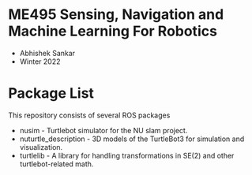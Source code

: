 # ME495 Sensing, Navigation and Machine Learning For Robotics
* Abhishek Sankar
* Winter 2022
# Package List
This repository consists of several ROS packages
- nusim - Turtlebot simulator for the NU slam project.
- nuturtle_description - 3D models of the TurtleBot3 for simulation and visualization.
- turtlelib - A library for handling transformations in SE(2) and other turtlebot-related math.